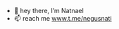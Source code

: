 - 👋 hey there, I’m Natnael
- 📫 reach me www.t.me/negusnati

<!---
NegusNati/NegusNati is a ✨ special ✨ repository because its `README.md` (this file) appears on your GitHub profile.
You can click the Preview link to take a look at your changes.
--->
